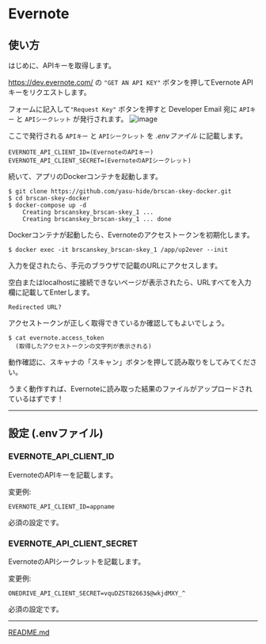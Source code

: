 # Evernote

## 使い方

はじめに、APIキーを取得します。

https://dev.evernote.com/ の `"GET AN API KEY"` ボタンを押してEvernote APIキーをリクエストします。

フォームに記入して`"Request Key"` ボタンを押すと Developer Email 宛に `APIキー` と `APIシークレット` が発行されます。
![image](https://user-images.githubusercontent.com/5038337/81729667-4ed1da80-94c7-11ea-8391-73852529b70d.png)

ここで発行される `APIキー` と `APIシークレット` を _.envファイル_ に記載します。

```
EVERNOTE_API_CLIENT_ID=(EvernoteのAPIキー)
EVERNOTE_API_CLIENT_SECRET=(EvernoteのAPIシークレット)
```

続いて、アプリのDockerコンテナを起動します。

```
$ git clone https://github.com/yasu-hide/brscan-skey-docker.git
$ cd brscan-skey-docker
$ docker-compose up -d
    Creating brscanskey_brscan-skey_1 ...
    Creating brscanskey_brscan-skey_1 ... done
```

Dockerコンテナが起動したら、Evernoteのアクセストークンを初期化します。

```
$ docker exec -it brscanskey_brscan-skey_1 /app/up2ever --init
```

入力を促されたら、手元のブラウザで記載のURLにアクセスします。

空白またはlocalhostに接続できないページが表示されたら、URLすべてを入力欄に記載してEnterします。

```
Redirected URL?

```

アクセストークンが正しく取得できているか確認してもよいでしょう。

```
$ cat evernote.access_token
  (取得したアクセストークンの文字列が表示される)
```

動作確認に、スキャナの「スキャン」ボタンを押して読み取りをしてみてください。

うまく動作すれば、Evernoteに読み取った結果のファイルがアップロードされているはずです！

----

## 設定 (.envファイル)

### EVERNOTE_API_CLIENT_ID

EvernoteのAPIキーを記載します。

変更例:
```
EVERNOTE_API_CLIENT_ID=appname
```

必須の設定です。

### EVERNOTE_API_CLIENT_SECRET
EvernoteのAPIシークレットを記載します。

変更例:
```
ONEDRIVE_API_CLIENT_SECRET=vquDZST82663$@wkjdMXY_^
```

必須の設定です。

----

[README.md](README.md)